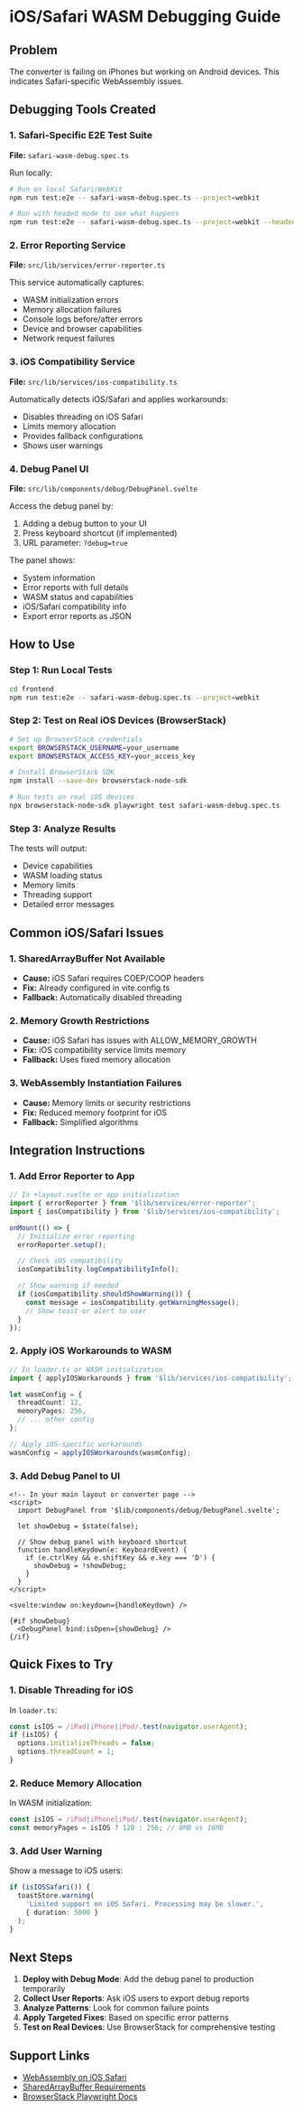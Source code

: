 # iOS/Safari WASM Debugging Guide

## Problem
The converter is failing on iPhones but working on Android devices. This indicates Safari-specific WebAssembly issues.

## Debugging Tools Created

### 1. Safari-Specific E2E Test Suite
**File:** `safari-wasm-debug.spec.ts`

Run locally:
```bash
# Run on local Safari/WebKit
npm run test:e2e -- safari-wasm-debug.spec.ts --project=webkit

# Run with headed mode to see what happens
npm run test:e2e -- safari-wasm-debug.spec.ts --project=webkit --headed
```

### 2. Error Reporting Service
**File:** `src/lib/services/error-reporter.ts`

This service automatically captures:
- WASM initialization errors
- Memory allocation failures
- Console logs before/after errors
- Device and browser capabilities
- Network request failures

### 3. iOS Compatibility Service
**File:** `src/lib/services/ios-compatibility.ts`

Automatically detects iOS/Safari and applies workarounds:
- Disables threading on iOS Safari
- Limits memory allocation
- Provides fallback configurations
- Shows user warnings

### 4. Debug Panel UI
**File:** `src/lib/components/debug/DebugPanel.svelte`

Access the debug panel by:
1. Adding a debug button to your UI
2. Press keyboard shortcut (if implemented)
3. URL parameter: `?debug=true`

The panel shows:
- System information
- Error reports with full details
- WASM status and capabilities
- iOS/Safari compatibility info
- Export error reports as JSON

## How to Use

### Step 1: Run Local Tests
```bash
cd frontend
npm run test:e2e -- safari-wasm-debug.spec.ts --project=webkit
```

### Step 2: Test on Real iOS Devices (BrowserStack)
```bash
# Set up BrowserStack credentials
export BROWSERSTACK_USERNAME=your_username
export BROWSERSTACK_ACCESS_KEY=your_access_key

# Install BrowserStack SDK
npm install --save-dev browserstack-node-sdk

# Run tests on real iOS devices
npx browserstack-node-sdk playwright test safari-wasm-debug.spec.ts
```

### Step 3: Analyze Results
The tests will output:
- Device capabilities
- WASM loading status
- Memory limits
- Threading support
- Detailed error messages

## Common iOS/Safari Issues

### 1. SharedArrayBuffer Not Available
- **Cause:** iOS Safari requires COEP/COOP headers
- **Fix:** Already configured in vite.config.ts
- **Fallback:** Automatically disabled threading

### 2. Memory Growth Restrictions
- **Cause:** iOS Safari has issues with ALLOW_MEMORY_GROWTH
- **Fix:** iOS compatibility service limits memory
- **Fallback:** Uses fixed memory allocation

### 3. WebAssembly Instantiation Failures
- **Cause:** Memory limits or security restrictions
- **Fix:** Reduced memory footprint for iOS
- **Fallback:** Simplified algorithms

## Integration Instructions

### 1. Add Error Reporter to App
```typescript
// In +layout.svelte or app initialization
import { errorReporter } from '$lib/services/error-reporter';
import { iosCompatibility } from '$lib/services/ios-compatibility';

onMount(() => {
  // Initialize error reporting
  errorReporter.setup();

  // Check iOS compatibility
  iosCompatibility.logCompatibilityInfo();

  // Show warning if needed
  if (iosCompatibility.shouldShowWarning()) {
    const message = iosCompatibility.getWarningMessage();
    // Show toast or alert to user
  }
});
```

### 2. Apply iOS Workarounds to WASM
```typescript
// In loader.ts or WASM initialization
import { applyIOSWorkarounds } from '$lib/services/ios-compatibility';

let wasmConfig = {
  threadCount: 12,
  memoryPages: 256,
  // ... other config
};

// Apply iOS-specific workarounds
wasmConfig = applyIOSWorkarounds(wasmConfig);
```

### 3. Add Debug Panel to UI
```svelte
<!-- In your main layout or converter page -->
<script>
  import DebugPanel from '$lib/components/debug/DebugPanel.svelte';

  let showDebug = $state(false);

  // Show debug panel with keyboard shortcut
  function handleKeydown(e: KeyboardEvent) {
    if (e.ctrlKey && e.shiftKey && e.key === 'D') {
      showDebug = !showDebug;
    }
  }
</script>

<svelte:window on:keydown={handleKeydown} />

{#if showDebug}
  <DebugPanel bind:isOpen={showDebug} />
{/if}
```

## Quick Fixes to Try

### 1. Disable Threading for iOS
In `loader.ts`:
```typescript
const isIOS = /iPad|iPhone|iPod/.test(navigator.userAgent);
if (isIOS) {
  options.initializeThreads = false;
  options.threadCount = 1;
}
```

### 2. Reduce Memory Allocation
In WASM initialization:
```typescript
const isIOS = /iPad|iPhone|iPod/.test(navigator.userAgent);
const memoryPages = isIOS ? 128 : 256; // 8MB vs 16MB
```

### 3. Add User Warning
Show a message to iOS users:
```typescript
if (isIOSSafari()) {
  toastStore.warning(
    'Limited support on iOS Safari. Processing may be slower.',
    { duration: 5000 }
  );
}
```

## Next Steps

1. **Deploy with Debug Mode**: Add the debug panel to production temporarily
2. **Collect User Reports**: Ask iOS users to export debug reports
3. **Analyze Patterns**: Look for common failure points
4. **Apply Targeted Fixes**: Based on specific error patterns
5. **Test on Real Devices**: Use BrowserStack for comprehensive testing

## Support Links

- [WebAssembly on iOS Safari](https://webkit.org/blog/7846/webassembly-in-webkit/)
- [SharedArrayBuffer Requirements](https://developer.mozilla.org/en-US/docs/Web/JavaScript/Reference/Global_Objects/SharedArrayBuffer)
- [BrowserStack Playwright Docs](https://www.browserstack.com/docs/automate/playwright)